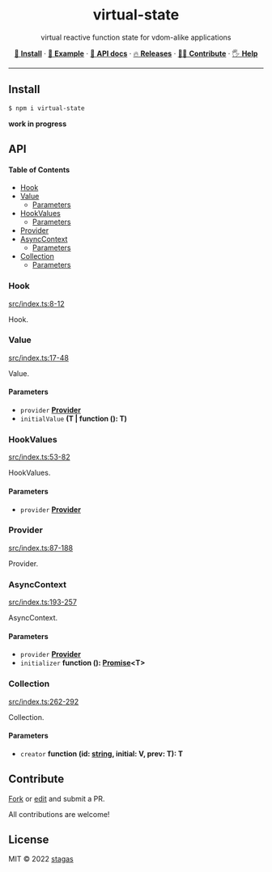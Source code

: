 <h1 align="center">virtual-state</h1>

<p align="center">
virtual reactive function state for vdom-alike applications
</p>

<p align="center">
   <a href="#install">        🔧 <strong>Install</strong></a>
 · <a href="#example">        🧩 <strong>Example</strong></a>
 · <a href="#api">            📜 <strong>API docs</strong></a>
 · <a href="https://github.com/stagas/virtual-state/releases"> 🔥 <strong>Releases</strong></a>
 · <a href="#contribute">     💪🏼 <strong>Contribute</strong></a>
 · <a href="https://github.com/stagas/virtual-state/issues">   🖐️ <strong>Help</strong></a>
</p>

***

## Install

```sh
$ npm i virtual-state
```

**work in progress**

## API

<!-- Generated by documentation.js. Update this documentation by updating the source code. -->

#### Table of Contents

*   [Hook](#hook)
*   [Value](#value)
    *   [Parameters](#parameters)
*   [HookValues](#hookvalues)
    *   [Parameters](#parameters-1)
*   [Provider](#provider)
*   [AsyncContext](#asynccontext)
    *   [Parameters](#parameters-2)
*   [Collection](#collection)
    *   [Parameters](#parameters-3)

### Hook

[src/index.ts:8-12](https://github.com/stagas/virtual-state/blob/59b3396edf77ddb5140862a4928c86f7ca3ab928/src/index.ts#L8-L12 "Source code on GitHub")

Hook.

### Value

[src/index.ts:17-48](https://github.com/stagas/virtual-state/blob/59b3396edf77ddb5140862a4928c86f7ca3ab928/src/index.ts#L17-L48 "Source code on GitHub")

Value.

#### Parameters

*   `provider` **[Provider](#provider)**&#x20;
*   `initialValue` **(T | function (): T)**&#x20;

### HookValues

[src/index.ts:53-82](https://github.com/stagas/virtual-state/blob/59b3396edf77ddb5140862a4928c86f7ca3ab928/src/index.ts#L53-L82 "Source code on GitHub")

HookValues.

#### Parameters

*   `provider` **[Provider](#provider)**&#x20;

### Provider

[src/index.ts:87-188](https://github.com/stagas/virtual-state/blob/59b3396edf77ddb5140862a4928c86f7ca3ab928/src/index.ts#L87-L188 "Source code on GitHub")

Provider.

### AsyncContext

[src/index.ts:193-257](https://github.com/stagas/virtual-state/blob/59b3396edf77ddb5140862a4928c86f7ca3ab928/src/index.ts#L193-L257 "Source code on GitHub")

AsyncContext.

#### Parameters

*   `provider` **[Provider](#provider)**&#x20;
*   `initializer` **function (): [Promise](https://developer.mozilla.org/docs/Web/JavaScript/Reference/Global_Objects/Promise)\<T>**&#x20;

### Collection

[src/index.ts:262-292](https://github.com/stagas/virtual-state/blob/59b3396edf77ddb5140862a4928c86f7ca3ab928/src/index.ts#L262-L292 "Source code on GitHub")

Collection.

#### Parameters

*   `creator` **function (id: [string](https://developer.mozilla.org/docs/Web/JavaScript/Reference/Global_Objects/String), initial: V, prev: T): T**&#x20;

## Contribute

[Fork](https://github.com/stagas/virtual-state/fork) or
[edit](https://github.dev/stagas/virtual-state) and submit a PR.

All contributions are welcome!

## License

MIT © 2022
[stagas](https://github.com/stagas)
